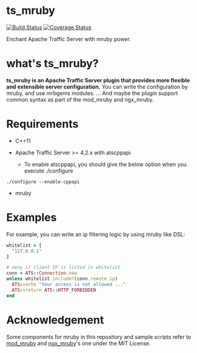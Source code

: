 ts_mruby
========

[![Build Status](https://travis-ci.org/syucream/ts_mruby.svg?branch=ci)](https://travis-ci.org/syucream/ts_mruby)
[![Coverage Status](https://coveralls.io/repos/github/syucream/ts_mruby/badge.svg?branch=master)](https://coveralls.io/github/syucream/ts_mruby?branch=master)

Enchant Apache Traffic Server with mruby power.

what's ts_mruby?
================

**ts_mruby is an Apache Traffic Server plugin that provides more flexible and extensible server configuration.** You can write the configuration by mruby, and use mrbgems modules. ... And maybe the plugin support common syntax as part of the mod_mruby and ngx_mruby.

Requirements
============

* C++11

* Apache Traffic Server >= 4.2.x with atscppapi

  * To enable atscppapi, you should give the below option when you execute ./configure

```
./configure --enable-cppapi
```

* mruby

Examples
========

For example, you can write an ip filtering logic by using mruby like DSL:

```ruby
whitelist = [
  "127.0.0.1"
]

# deny if client IP is listed in whitelist
conn = ATS::Connection.new
unless whitelist.include?(conn.remote_ip)
  ATS::echo "Your access is not allowed ..."
  ATS::return ATS::HTTP_FORBIDDEN
end
```

Acknowledgement
===============
Some components for mruby in this repository and sample scripts refer to [mod_mruby](https://github.com/matsumoto-r/mod_mruby) and [ngx_mruby](https://github.com/matsumoto-r/ngx_mruby)'s one under the MIT License.
